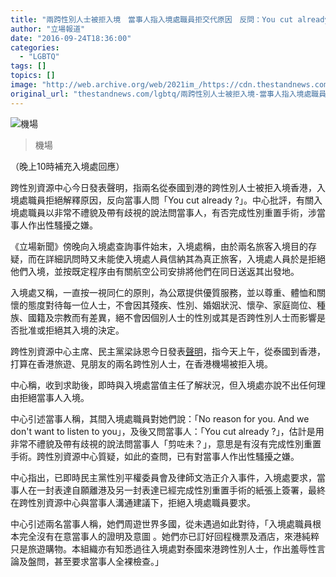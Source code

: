 ```yaml
---
title: "兩跨性別人士被拒入境　當事人指入境處職員拒交代原因　反問：You cut already ?"
author: "立場報道"
date: "2016-09-24T18:36:00"
categories:
  - "LGBTQ"
tags: []
topics: []
image: "http://web.archive.org/web/2021im_/https://cdn.thestandnews.com/media/photos/cache/airpoty1_xBh9p_1200x0.png"
original_url: "thestandnews.com/lgbtq/兩跨性別人士被拒入境-當事人指入境處職員拒交代原因-反問-you-cut-already"
---
```

![機場](http://web.archive.org/web/2021im_/https://cdn.thestandnews.com/media/photos/cache/airpoty1_xBh9p_1200x0.png)

> 機場

（晚上10時補充入境處回應）

跨性別資源中心今日發表聲明，指兩名從泰國到港的跨性別人士被拒入境香港，入境處職員拒絕解釋原因，反向當事人問「You cut already ?」。中心批評，有關入境處職員以非常不禮貌及帶有歧視的說法問當事人，有否完成性別重置手術，涉當事人作出性騷擾之嫌。

《立場新聞》傍晚向入境處查詢事件始末，入境處稱，由於兩名旅客入境目的存疑，而在詳細訊問時又未能使入境處人員信納其為真正旅客，入境處人員於是拒絕他們入境，並按既定程序由有關航空公司安排將他們在同日送返其出發地。

入境處又稱，一直按一視同仁的原則，為公眾提供優質服務，並以尊重、體恤和關懷的態度對待每一位人士，不會因其殘疾、性別、婚姻狀況、懷孕、家庭崗位、種族、國籍及宗教而有差異，絕不會因個別人士的性別或其是否跨性別人士而影響是否批准或拒絕其入境的決定。

跨性別資源中心主席、民主黨梁詠恩今日發表[聲明](http://web.archive.org/web/20210628223633/https://www.facebook.com/joanneleungwingyan/posts/852691748200679)，指今天上午，從泰國到香港，打算在香港旅遊、見朋友的兩名跨性別人士，在香港機場被拒入境。

中心稱，收到求助後，即時與入境處當值主任了解狀況，但入境處亦說不出任何理由拒絕當事人入境。

中心引述當事人稱，其間入境處職員對她們說：「No reason for you. And we don't want to listen to you」，及後又問當事人：「You cut already ?」，估計是用非常不禮貌及帶有歧視的說法問當事人「剪咗未？」，意思是有沒有完成性別重置手術。跨性別資源中心質疑，如此的查問，已有對當事人作出性騷擾之嫌。

中心指出，已即時民主黨性別平權委員會及律師文浩正介入事件，入境處要求，當事人在一封表達自願離港及另一封表達已經完成性別重置手術的紙張上簽署，最終在跨性別資源中心與當事人溝通建議下，拒絕入境處職員要求。

中心引述兩名當事人稱，她們周遊世界多國，從未遇過如此對待，「入境處職員根本完全沒有在意當事人的證明及意圖 。她們亦已訂好回程機票及酒店，來港純粹只是旅遊購物。本組織亦有知悉過往入境處對泰國來港跨性別人士，作出羞辱性言論及盤問，甚至要求當事人全裸檢查。」
